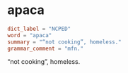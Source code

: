# apaca

``` toml
dict_label = "NCPED"
word = "apaca"
summary = "“not cooking”, homeless."
grammar_comment = "mfn."
```

“not cooking”, homeless.


